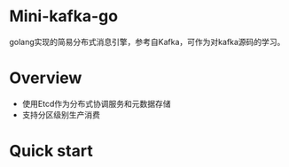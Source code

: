 # Mini-kafka-go

golang实现的简易分布式消息引擎，参考自Kafka，可作为对kafka源码的学习。

# Overview

- 使用Etcd作为分布式协调服务和元数据存储
- 支持分区级别生产消费

# Quick start
